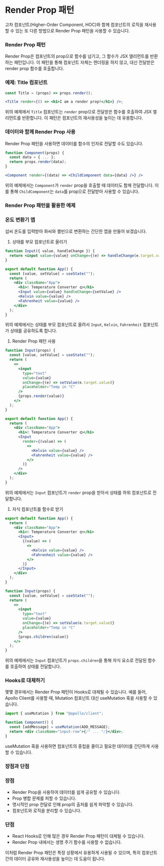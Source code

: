 # Render Prop 패턴

고차 컴포넌트(Higher-Order Component, HOC)와 함께 컴포넌트의 로직을 재사용할 수 있는 또 다른 방법으로 Render Prop 패턴을 사용할 수 있습니다.

### Render Prop 패턴

Render Prop은 컴포넌트의 prop으로 함수를 넘기고, 그 함수가 JSX 엘리먼트를 반환하는 패턴입니다. 이 패턴을 통해 컴포넌트 자체는 렌더링을 하지 않고, 대신 전달받은 render prop 함수를 호출합니다.

### 예제: Title 컴포넌트

```jsx
const Title = (props) => props.render();

<Title render={() => <h1>I am a render prop!</h1>} />;
```

위의 예제에서 `Title` 컴포넌트는 `render` prop으로 전달받은 함수를 호출하여 JSX 엘리먼트를 반환합니다. 이 패턴은 컴포넌트의 재사용성을 높이는 데 유용합니다.

### 데이터와 함께 Render Prop 사용

Render Prop 패턴을 사용하면 데이터를 함수의 인자로 전달할 수도 있습니다.

```jsx
function Component(props) {
  const data = { ... };
  return props.render(data);
}

<Component render={(data) => <ChildComponent data={data} />} />

```

위의 예제에서는 `Component`가 `render` prop을 호출할 때 데이터도 함께 전달합니다. 이를 통해 `ChildComponent`는 `data`를 prop으로 전달받아 사용할 수 있습니다.

### Render Prop 패턴을 활용한 예제

### 온도 변환기 앱

섭씨 온도를 입력받아 화씨와 켈빈으로 변환하는 간단한 앱을 만들어 보겠습니다.

1. 상태를 부모 컴포넌트로 올리기

```jsx
function Input({ value, handleChange }) {
  return <input value={value} onChange={(e) => handleChange(e.target.value)} />;
}

export default function App() {
  const [value, setValue] = useState("");
  return (
    <div className="App">
      <h1>☃️ Temperature Converter 🌞</h1>
      <Input value={value} handleChange={setValue} />
      <Kelvin value={value} />
      <Fahrenheit value={value} />
    </div>
  );
}
```

위의 예제에서는 상태를 부모 컴포넌트로 올려서 `Input`, `Kelvin`, `Fahrenheit` 컴포넌트가 상태를 공유하도록 합니다.

1. Render Prop 패턴 사용

```jsx
function Input(props) {
  const [value, setValue] = useState("");
  return (
    <>
      <input
        type="text"
        value={value}
        onChange={(e) => setValue(e.target.value)}
        placeholder="Temp in °C"
      />
      {props.render(value)}
    </>
  );
}

export default function App() {
  return (
    <div className="App">
      <h1>☃️ Temperature Converter 🌞</h1>
      <Input
        render={(value) => (
          <>
            <Kelvin value={value} />
            <Fahrenheit value={value} />
          </>
        )}
      />
    </div>
  );
}
```

위의 예제에서는 `Input` 컴포넌트가 `render` prop을 받아서 상태를 하위 컴포넌트로 전달합니다.

1. 자식 컴포넌트를 함수로 받기

```jsx
export default function App() {
  return (
    <div className="App">
      <h1>☃️ Temperature Converter 🌞</h1>
      <Input>
        {(value) => (
          <>
            <Kelvin value={value} />
            <Fahrenheit value={value} />
          </>
        )}
      </Input>
    </div>
  );
}

function Input(props) {
  const [value, setValue] = useState("");
  return (
    <>
      <input
        type="text"
        value={value}
        onChange={(e) => setValue(e.target.value)}
        placeholder="Temp in °C"
      />
      {props.children(value)}
    </>
  );
}
```

위의 예제에서는 `Input` 컴포넌트가 `props.children`을 통해 자식 요소로 전달된 함수를 호출하여 상태를 전달합니다.

### Hooks로 대체하기

몇몇 경우에서는 Render Prop 패턴이 Hooks로 대체될 수 있습니다. 예를 들어, Apollo Client를 사용할 때, Mutation 컴포넌트 대신 useMutation 훅을 사용할 수 있습니다.

```jsx
import { useMutation } from "@apollo/client";

function Component() {
  const [addMessage] = useMutation(ADD_MESSAGE);
  return <div className="input-row">{/* ... */}</div>;
}
```

useMutation 훅을 사용하면 컴포넌트의 중첩을 줄이고 필요한 데이터를 간단하게 사용할 수 있습니다.

### 장점과 단점

### 장점

- Render Prop을 사용하여 데이터를 쉽게 공유할 수 있습니다.
- Prop 병합 문제를 피할 수 있습니다.
- 명시적인 prop 전달로 인해 prop의 출처를 쉽게 파악할 수 있습니다.
- 컴포넌트와 로직을 분리할 수 있습니다.

### 단점

- React Hooks로 인해 많은 경우 Render Prop 패턴이 대체될 수 있습니다.
- Render Prop 내에서는 생명 주기 함수를 사용할 수 없습니다.

이처럼 Render Prop 패턴은 특정 상황에서 유용하게 사용될 수 있으며, 특히 컴포넌트 간의 데이터 공유와 재사용성을 높이는 데 도움이 됩니다.
